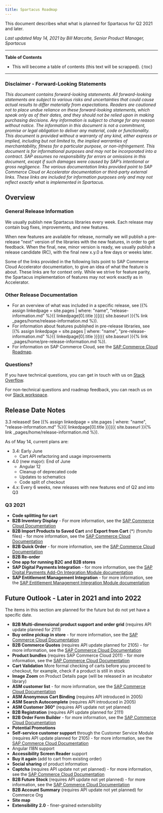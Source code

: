 ```yaml
---
title: Spartacus Roadmap
---
```


This document describes what what is planned for Spartacus for Q2 2021 and later.

*Last updated May 14, 2021 by Bill Marcotte, Senior Product Manager, Spartacus*

***

**Table of Contents**

- This will become a table of contents (this text will be scrapped).
{:toc}

***
  
### Disclaimer - Forward-Looking Statements

*This document contains forward-looking statements. All forward-looking statements are subject to various risks and uncertainties that could cause actual results to differ materially from expectations. Readers are cautioned not to place undue reliance on these forward-looking statements, which speak only as of their dates, and they should not be relied upon in making purchasing decisions. Any information is subject to change for any reason without notice. The information in this document is not a commitment, promise or legal obligation to deliver any material, code or functionality.  This document is provided without a warranty of any kind, either express or implied, including but not limited to, the implied warranties of merchantability, fitness for a particular purpose, or non-infringement. This document is for informational purposes and may not be incorporated into a contract. SAP assumes no responsibility for errors or omissions in this document, except if such damages were caused by SAP’s intentional or gross negligence. The various documentation links provided point to SAP Commerce Cloud or Accelerator documentation or third-party external links. These links are included for information purposes only and may not reflect exactly what is implemented in Spartacus.*
  
## Overview

### General Release Information

We usually publish new Spartacus libraries every week. Each release may contain bug fixes, improvements, and new features.

When new features are available for release, normally we will publish a pre-release "next" version of the libraries with the new features, in order to get feedback. When the final, new, minor version is ready, we usually publish a release candidate (RC), with the final new x.y.0 a few days or weeks later.

Some of the links provided in the following lists point to SAP Commerce Cloud Accelerator documentation, to give an idea of what the feature is about. These links are for context only. While we strive for feature parity, the Spartacus implementation of features may not work exactly as in Accelerator.
  
### Other Release Documentation

- For an overview of what was included in a specific release, see [{% assign linkedpage = site.pages | where: "name", "release-information.md" %}{{ linkedpage[0].title }}]({{ site.baseurl }}{% link _pages/home/release-information.md %}).
- For information about features published in pre-release libraries, see [{% assign linkedpage = site.pages | where: "name", "pre-release-information.md" %}{{ linkedpage[0].title }}]({{ site.baseurl }}{% link _pages/home/pre-release-information.md %}).
- For information on SAP Commerce Cloud, see the [SAP Commerce Cloud Roadmap](https://cxwiki.sap.com/pages/viewpage.action?spaceKey=general&title=Roadmap).
  
### Questions?

If you have technical questions, you can get in touch with us on [Stack Overflow](https://stackoverflow.com/questions/tagged/spartacus-storefront).
  
For non-technical questions and roadmap feedback, you can reach us on our [Slack workspace](https://join.slack.com/t/spartacus-storefront/shared_invite/zt-jekftqo0-HP6xt6IF~ffVB2cGG66fcQ).
  
## Release Date Notes

3.3 released! See [{% assign linkedpage = site.pages | where: "name", "release-information.md" %}{{ linkedpage[0].title }}]({{ site.baseurl }}{% link _pages/home/release-information.md %}).

As of May 14, current plans are:

- 3.4: Early June
  - Cart API refactoring and usage improvements
- 4.0 (new major): End of June
  - Angular 12
  - Cleanup of deprecated code
  - Updates to schematics
  - Code split of checkout
- 4.x: Every 6 weeks, new releases with new features end of Q2 and into Q3

### Q3 2021

- **Code splitting for cart**
- **B2B Inventory Display** - For more information, see the [SAP Commerce Cloud Documentation](https://help.sap.com/viewer/4c33bf189ab9409e84e589295c36d96e/latest/en-US/8ac35e1d866910148876ef95adde0c60.html)
- **B2B Import Products to Saved Cart** and **Export from Cart** (\*) (from/to files) - for more information, see the [SAP Commerce Cloud Documentation](https://help.sap.com/viewer/4c33bf189ab9409e84e589295c36d96e/latest/en-US/1a13b9c4f0fb4367a14006f77f479c86.html)
- **B2B Quick Order** - for more information, see the [SAP Commerce Cloud Documentation](https://help.sap.com/viewer/4c33bf189ab9409e84e589295c36d96e/latest/en-US/caf95981aa174660b3faf839a9dddbef.html)
- **B2B Re-order**
- **One app for running B2C and B2B stores**
- **SAP Digital Payments Integration** - for more information, see the [SAP Digital Payments Add-On Integration Module documentation](https://help.sap.com/viewer/4f00a6453e4242bbac5b3cb82b616576/latest/en-US)
- **SAP Entitlement Management Integration** - for more information, see the [SAP Entitlement Management Integration Module documentation](https://help.sap.com/viewer/f1a442a5d4664fa08fee7b182df437f5/latest/en-US)

## Future Outlook - Later in 2021 and into 2022

The items in this section are planned for the future but do not yet have a specific date.

- **B2B Multi-dimensional product support and order grid** (requires API update planned for 2111)
- **Buy online pickup in store** - for more information, see the [SAP Commerce Cloud Documentation](https://help.sap.com/viewer/4c33bf189ab9409e84e589295c36d96e/latest/en-US/8ae75e2086691014a64bf7cdd7ed5fd6.html)
- **B2B Commerce Quotes** (requires API update planned for 2105) - for more information, see the [SAP Commerce Cloud Documentation](https://help.sap.com/viewer/4c33bf189ab9409e84e589295c36d96e/latest/en-US/a795b4722f6942c091ef716c66ddb37d.html)
- **Product bundles** (requires SAP Commerce Cloud 2011) - for more information, see the [SAP Commerce Cloud Documentation](https://help.sap.com/viewer/9d346683b0084da2938be8a285c0c27a/latest/en-US/8b6eec0286691014a041e59dc69dc185.html)
- **Cart Validation** More formal checking of carts before you proceed to checkout, for example, check if a product is still in stock
- **Image Zoom** on Product Details page (will be released in an incubator library)
- **ASM customer list** - for more information, see the [SAP Commerce Cloud Documentation](https://help.sap.com/viewer/9d346683b0084da2938be8a285c0c27a/latest/en-US/8b571515866910148fc18b9e59d3e084.html)
- **ASM Anonymous Cart Binding** (requires API introduced in 2005)
- **ASM Search Autocomplete** (requires API introduced in 2005)
- **ASM Customer 360°** (requires API update not yet planned)
- **B2B Registration** (requires API update planned for 2111)
- **B2B Order Form Builder** - for more information, see the [SAP Commerce Cloud Documentation](https://help.sap.com/viewer/4c33bf189ab9409e84e589295c36d96e/latest/en-US/8ac1a3d586691014911dd58c04389cc3.html)
- **Potential Promotions**
- **Self-service customer support** through the Customer Service Module (requires API update planned for 2105) - for more information, see the [SAP Commerce Cloud Documentation](https://help.sap.com/viewer/9d346683b0084da2938be8a285c0c27a/latest/en-US/aa039c46e5eb4c7da752afc0e05947e5.html)
- Angular I18N support
- **Accessibility Screen Reader** support 
- **Buy it again** (add to cart from existing order)
- **Social sharing** of product information
- **Captcha** (requires API update not yet planned) - for more information, see the [SAP Commerce Cloud Documentation](https://help.sap.com/viewer/4c33bf189ab9409e84e589295c36d96e/latest/en-US/8ac8663086691014ab34b77436f85412.html)
- **B2B Future Stock** (requires API update not yet planned) - for more information, see the [SAP Commerce Cloud Documentation](https://help.sap.com/viewer/4c33bf189ab9409e84e589295c36d96e/latest/en-US/8ac331e086691014bfdb96ba9faf7c86.html)
- **B2B Account Summary** (requires API update not yet planned) for Commerce Org
- **Site map**
- **Extensibility 2.0** - finer-grained extensibility
